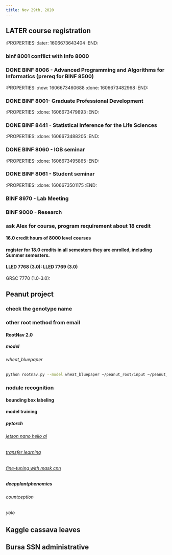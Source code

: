 ```yaml
---
title: Nov 29th, 2020
---
```


## LATER course registration
:PROPERTIES:
:later: 1606673643404
:END:
### binf 8001 conflict with info 8000
### DONE BINF 8006 - Advanced Programming and Algorithms for Informatics (prereq for BINF 8500)
:PROPERTIES:
:now: 1606673460688
:done: 1606673482968
:END:
### DONE BINF 8001- Graduate Professional Development
:PROPERTIES:
:done: 1606673479893
:END:
### DONE BINF 8441 - Statistical Inference for the Life Sciences
:PROPERTIES:
:done: 1606673488205
:END:
### DONE BINF 8060 - IOB seminar
:PROPERTIES:
:done: 1606673495865
:END:
### DONE BINF 8061 - Student seminar
:PROPERTIES:
:done: 1606673501175
:END:
### BINF 8970 - Lab Meeting
### BINF 9000 - Research
### ask Alex for course, program requirement about 18 credit
#### 16.0 credit hours of 8000 level courses
#### register for 18.0 credits in all semesters they are enrolled, including Summer semesters.
#### LLED 7768 (3.0): LLED 7769 (3.0)
GRSC 7770 (1.0-3.0):
## Peanut project
### check the genotype name
### other root method from email
#### RootNav 2.0
##### model
###### wheat_bluepaper
#####
```bash
python rootnav.py --model wheat_bluepaper ~/peanut_root/input ~/peanut_root/output
```
### nodule recognition
#### bounding box labeling
#### model training
##### pytorch
###### [jetson nano hello ai](https://github.com/dusty-nv/jetson-inference/blob/master/docs/pytorch-ssd.md)
###### [transfer learning](https://colab.research.google.com/github/pytorch/tutorials/blob/gh-pages/_downloads/transfer_learning_tutorial.ipynb#scrollTo=vTknz2maWnS6)
###### [fine-tuning with mask cnn](https://colab.research.google.com/github/pytorch/vision/blob/temp-tutorial/tutorials/torchvision_finetuning_instance_segmentation.ipynb#scrollTo=C9Ee5NV54Dmj)
##### deepplantphenomics
###### countception
###### yolo
## Kaggle cassava leaves
## Bursa SSN administrative
